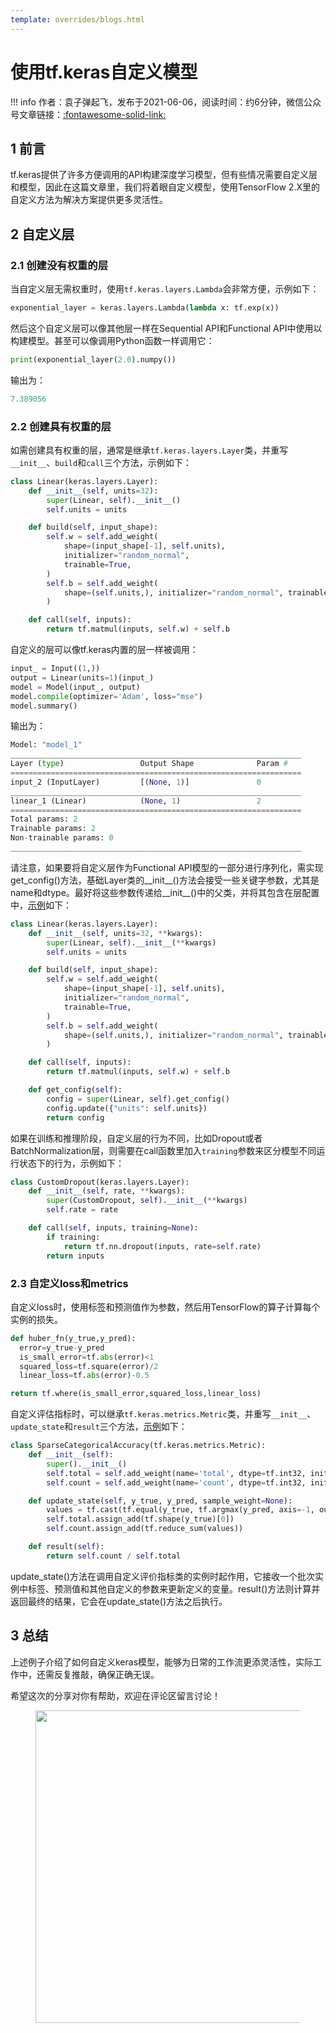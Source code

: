 ```yaml
---
template: overrides/blogs.html
---
```


# 使用tf.keras自定义模型

!!! info
    作者：袁子弹起飞，发布于2021-06-06，阅读时间：约6分钟，微信公众号文章链接：[:fontawesome-solid-link:]()

## 1 前言

tf.keras提供了许多方便调用的API构建深度学习模型，但有些情况需要自定义层和模型，因此在这篇文章里，我们将着眼自定义模型，使用TensorFlow 2.X里的自定义方法为解决方案提供更多灵活性。

## 2 自定义层

### 2.1 创建没有权重的层

当自定义层无需权重时，使用`tf.keras.layers.Lambda`会非常方便，示例如下：

```python
exponential_layer = keras.layers.Lambda(lambda x: tf.exp(x))
```

然后这个自定义层可以像其他层一样在Sequential API和Functional API中使用以构建模型。甚至可以像调用Python函数一样调用它：

```Python
print(exponential_layer(2.0).numpy())
```

输出为：

```Python
7.389056
```

### 2.2 创建具有权重的层

如需创建具有权重的层，通常是继承`tf.keras.layers.Layer`类，并重写`__init__`、`build`和`call`三个方法，示例如下：

```Python
class Linear(keras.layers.Layer):
    def __init__(self, units=32):
        super(Linear, self).__init__()
        self.units = units

    def build(self, input_shape):
        self.w = self.add_weight(
            shape=(input_shape[-1], self.units),
            initializer="random_normal",
            trainable=True,
        )
        self.b = self.add_weight(
            shape=(self.units,), initializer="random_normal", trainable=True
        )

    def call(self, inputs):
        return tf.matmul(inputs, self.w) + self.b
```

自定义的层可以像tf.keras内置的层一样被调用：

```Python
input_ = Input((1,))
output = Linear(units=1)(input_)
model = Model(input_, output)
model.compile(optimizer='Adam', loss="mse")
model.summary()
```

输出为：

```python
Model: "model_1"
_________________________________________________________________
Layer (type)                 Output Shape              Param #   
=================================================================
input_2 (InputLayer)         [(None, 1)]               0         
_________________________________________________________________
linear_1 (Linear)            (None, 1)                 2         
=================================================================
Total params: 2
Trainable params: 2
Non-trainable params: 0
_________________________________________________________________
```

请注意，如果要将自定义层作为Functional API模型的一部分进行序列化，需实现get_config()方法，基础Layer类的__init__()方法会接受一些关键字参数，尤其是name和dtype。最好将这些参数传递给__init__()中的父类，并将其包含在层配置中，[示例]('https://www.tensorflow.org/guide/keras/custom_layers_and_models#%E5%8F%AF%E9%80%89%E6%8B%A9%E5%9C%A8%E5%B1%82%E4%B8%8A%E5%90%AF%E7%94%A8%E5%BA%8F%E5%88%97%E5%8C%96' '可选择在层上启用序列化')如下：

```python
class Linear(keras.layers.Layer):
    def __init__(self, units=32, **kwargs):
        super(Linear, self).__init__(**kwargs)
        self.units = units

    def build(self, input_shape):
        self.w = self.add_weight(
            shape=(input_shape[-1], self.units),
            initializer="random_normal",
            trainable=True,
        )
        self.b = self.add_weight(
            shape=(self.units,), initializer="random_normal", trainable=True
        )

    def call(self, inputs):
        return tf.matmul(inputs, self.w) + self.b

    def get_config(self):
        config = super(Linear, self).get_config()
        config.update({"units": self.units})
        return config

```

如果在训练和推理阶段，自定义层的行为不同，比如Dropout或者BatchNormalization层，则需要在call函数里加入`training`参数来区分模型不同运行状态下的行为，示例如下：

```Python
class CustomDropout(keras.layers.Layer):
    def __init__(self, rate, **kwargs):
        super(CustomDropout, self).__init__(**kwargs)
        self.rate = rate

    def call(self, inputs, training=None):
        if training:
            return tf.nn.dropout(inputs, rate=self.rate)
        return inputs
```

### 2.3 自定义loss和metrics

自定义loss时，使用标签和预测值作为参数，然后用TensorFlow的算子计算每个实例的损失。

```python
def huber_fn(y_true,y_pred):
  error=y_true-y_pred
  is_small_error=tf.abs(error)<1
  squared_loss=tf.square(error)/2
  linear_loss=tf.abs(error)-0.5

return tf.where(is_small_error,squared_loss,linear_loss)
```

自定义评估指标时，可以继承`tf.keras.metrics.Metric`类，并重写`__init__`、`update_state`和`result`三个方法，[示例](https://tf.wiki/zh_hans/basic/models.html#id26 '简单粗暴Tensorflow 2.0')如下：

```Python
class SparseCategoricalAccuracy(tf.keras.metrics.Metric):
    def __init__(self):
        super().__init__()
        self.total = self.add_weight(name='total', dtype=tf.int32, initializer=tf.zeros_initializer())
        self.count = self.add_weight(name='count', dtype=tf.int32, initializer=tf.zeros_initializer())

    def update_state(self, y_true, y_pred, sample_weight=None):
        values = tf.cast(tf.equal(y_true, tf.argmax(y_pred, axis=-1, output_type=tf.int32)), tf.int32)
        self.total.assign_add(tf.shape(y_true)[0])
        self.count.assign_add(tf.reduce_sum(values))

    def result(self):
        return self.count / self.total
```

update_state()方法在调用自定义评价指标类的实例时起作用，它接收一个批次实例中标签、预测值和其他自定义的参数来更新定义的变量。result()方法则计算并返回最终的结果，它会在update_state()方法之后执行。

## 3 总结

上述例子介绍了如何自定义keras模型，能够为日常的工作流更添灵活性，实际工作中，还需反复推敲，确保正确无误。

希望这次的分享对你有帮助，欢迎在评论区留言讨论！

<figure>
  <img src="https://cdn.jsdelivr.net/gh/BulletTech2021/Pics/2021-6-14/1623639526512-1080P%20(Full%20HD)%20-%20Tail%20Pic.png" width="500" />
</figure>
